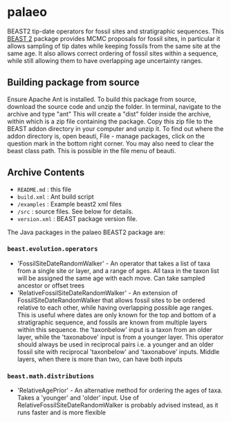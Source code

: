 # palaeo
BEAST2 tip-date operators for fossil sites and stratigraphic sequences.
This [BEAST 2](http://www.beast2.org) package provides MCMC proposals for fossil sites, in particular it allows sampling of tip dates while keeping fossils from the same site at the same age. It also allows correct ordering of fossil sites within a sequence, while still allowing them to have overlapping age uncertainty ranges.


Building package from source
----------------------------
Ensure Apache Ant is installed.
To build this package from source, download the source code and unzip the folder. In terminal, navigate to the archive and type "ant"
This will create a "dist" folder inside the archive, within which is a zip file containing the package.
Copy this zip file to the BEAST addon directory in your computer and unzip it. To find out where the addon directory is, open beauti, File - manage packages, click on the question mark in the bottom right corner. You may also need to clear the beast class path. This is possible in the file menu of beauti.

Archive Contents
----------------

* `README.md` : this file
* `build.xml` : Ant build script
* `/examples` : Example beast2 xml files
* `/src` : source files. See below for details.
* `version.xml` : BEAST package version file.

The Java packages in the palaeo BEAST2 package are: 

### `beast.evolution.operators`
* 'FossilSiteDateRandomWalker' - An operator that takes a list of taxa from a single site or layer, and a range of ages. All taxa in the taxon list will be assigned the same age with each move. Can take sampled ancestor or offset trees
* 'RelativeFossilSiteDateRandomWalker' - An extension of FossilSiteDateRandomWalker that allows fossil sites to be ordered relative to each other, while having overlapping possible age ranges. This is useful where dates are only known for the top and bottom of a stratigraphic sequence, and fossils are known from multiple layers within this sequence. the 'taxonbelow' input is a taxon from an older layer, while the 'taxonabove' input is from a younger layer. This operator should always be used in reciprocal pairs i.e. a younger and an older fossil site with reciprocal 'taxonbelow' and 'taxonabove' inputs. Middle layers, when there is more than two, can have both inputs

### `beast.math.distributions`
* 'RelativeAgePrior' - An alternative method for ordering the ages of taxa. Takes a 'younger' and 'older' input. Use of RelativeFossilSiteDateRandomWalker is probably advised instead, as it runs faster and is more flexible
